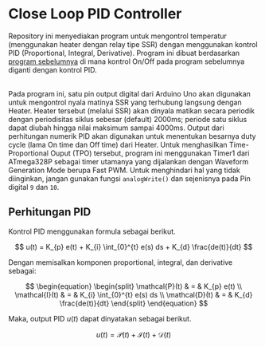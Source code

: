 # Close Loop PID Controller
Repository ini menyediakan program untuk mengontrol temperatur (menggunakan heater dengan relay tipe SSR) dengan menggunakan kontrol
PID (Proportional, Integral, Derivative). Program ini dibuat berdasarkan [program sebelumnya](https://github.com/BerlianOkaI/SIMP25/tree/main/Control-On-Off/SIMP25_OnOffControl)
di mana kontrol On/Off pada program sebelumnya diganti dengan kontrol PID.

<br> Pada program ini, satu pin output digital dari Arduino Uno akan digunakan untuk mengontrol nyala matinya SSR yang terhubung langsung
dengan Heater. Heater tersebut (melalui SSR) akan dinyala matikan secara periodik dengan periodisitas siklus sebesar (default) 2000ms; 
periode satu siklus dapat diubah hingga nilai maksimum sampai 4000ms.
Output dari perhitungan numerik PID akan digunakan untuk menentukan besarnya duty cycle (lama On time dan Off time) dari Heater.
Untuk menghasilkan Time-Proportional Ouput (TPO) tersebut, program ini menggunakan Timer1 dari ATmega328P sebagai timer utamanya
yang dijalankan dengan Waveform Generation Mode berupa Fast PWM. Untuk menghindari hal yang tidak diinginkan, jangan gunakan
fungsi `analogWrite()` dan sejenisnya pada Pin digital `9` dan `10`.

## Perhitungan PID
Kontrol PID menggunakan formula sebagai berikut.

$$
u(t) = K_{p} e(t) + K_{i} \int_{0}^{t} e(s) ds + K_{d} \frac{de(t)}{dt}
$$

Dengan memisalkan komponen proportional, integral, dan derivative sebagai:

$$
\begin{equation}
\begin{split}
  \mathcal{P}(t) & = & K_{p} e(t) \\
  \mathcal{I}(t) & = & K_{i} \int_{0}^{t} e(s) ds \\
  \mathcal{D}(t) & = & K_{d} \frac{de(t)}{dt}
\end{split}
\end{equation}
$$

Maka, output PID $u(t)$ dapat dinyatakan sebagai berikut.

$$
\begin{equation}
  u(t) = \mathcal{P}(t) + \mathcal{I}(t) + \mathcal{D}(t)
\end{equation}
$$
